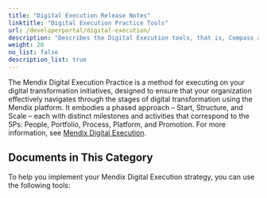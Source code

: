 ```yaml
---
title: "Digital Execution Release Notes"
linktitle: "Digital Execution Practice Tools"
url: /developerportal/digital-execution/
description: "Describes the Digital Execution tools, that is, Compass and Portfolio Management."
weight: 20
no_list: false
description_list: true
---
```


The Mendix Digital Execution Practice is a method for executing on your digital transformation initiatives, designed to ensure that your organization effectively navigates through the stages of digital transformation using the Mendix platform. It embodies a phased approach – Start, Structure, and Scale – each with distinct milestones and activities that correspond to the 5Ps: People, Portfolio, Process, Platform, and Promotion. For more information, see [Mendix Digital Execution](https://www.mendix.com/evaluation-guide/digital-execution-practice/).

## Documents in This Category
 
To help you implement your Mendix Digital Execution strategy, you can use the following tools: